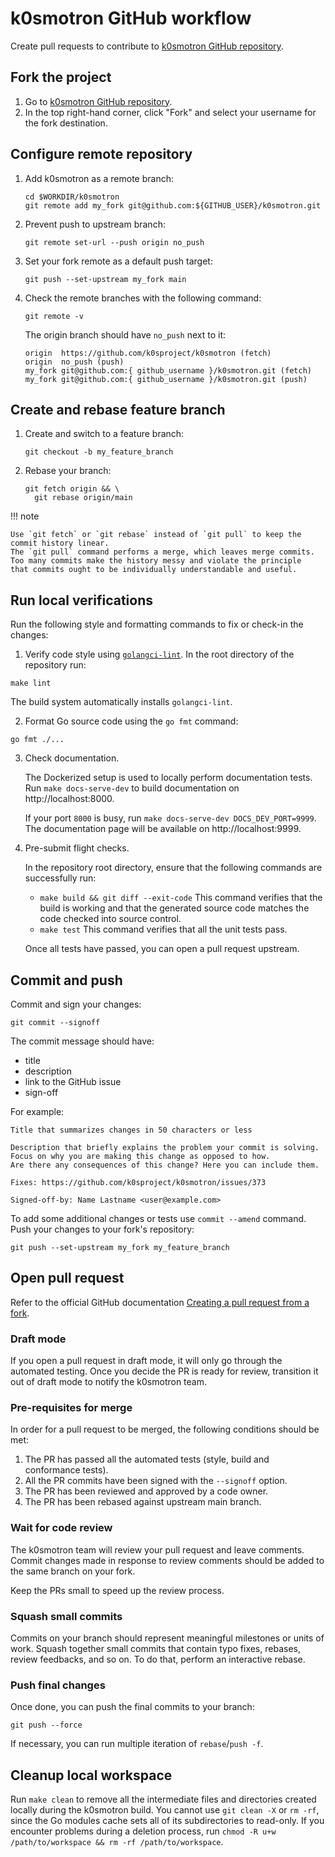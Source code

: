 # k0smotron GitHub workflow

Create pull requests to contribute to [k0smotron GitHub repository](http://github.com/k0sproject/k0smotron).

## Fork the project

1. Go to [k0smotron GitHub repository](http://github.com/k0sproject/k0smotron).
2. In the top right-hand corner, click "Fork" and select your username for the fork destination.

## Configure remote repository

1. Add k0smotron as a remote branch:

    ``` shell
    cd $WORKDIR/k0smotron
    git remote add my_fork git@github.com:${GITHUB_USER}/k0smotron.git
    ```

2. Prevent push to upstream branch:

    ``` shell
    git remote set-url --push origin no_push
    ```

3. Set your fork remote as a default push target:

    ``` shell
    git push --set-upstream my_fork main
    ```

4. Check the remote branches with the following command:

    ```shell
    git remote -v
    ```
    The origin branch should have `no_push` next to it:

    ```shell
    origin  https://github.com/k0sproject/k0smotron (fetch)
    origin  no_push (push)
    my_fork git@github.com:{ github_username }/k0smotron.git (fetch)
    my_fork git@github.com:{ github_username }/k0smotron.git (push)
    ```

## Create and rebase feature branch

1. Create and switch to a feature branch:

   ```shell
   git checkout -b my_feature_branch
   ```

2. Rebase your branch:

   ```shell
   git fetch origin && \
     git rebase origin/main
   ```

!!! note

    Use `git fetch` or `git rebase` instead of `git pull` to keep the commit history linear.
    The `git pull` command performs a merge, which leaves merge commits.
    Too many commits make the history messy and violate the principle
    that commits ought to be individually understandable and useful.

## Run local verifications

Run the following style and formatting commands to fix or check-in the changes:

1. Verify code style using [`golangci-lint`](https://golangci-lint.run/). In the root directory of the repository run:
```shell
make lint
```
The build system automatically installs `golangci-lint`.

2. Format Go source code using the `go fmt` command:
```shell
go fmt ./...
```

3. Check documentation.

   The Dockerized setup is used to locally perform documentation tests.
   Run `make docs-serve-dev` to build documentation on http://localhost:8000.

   If your port `8000` is busy, run `make docs-serve-dev DOCS_DEV_PORT=9999`.
   The documentation page will be available on http://localhost:9999.

4. Pre-submit flight checks.

   In the repository root directory, ensure that the following commands are successfully run:

    * `make build && git diff --exit-code`
      This command verifies that the build is working
      and that the generated source code matches the code checked into source control.
    * `make test`
      This command verifies that all the unit tests pass.

   Once all tests have passed, you can open a pull request upstream.

## Commit and push

Commit and sign your changes:

```shell
git commit --signoff
```

The commit message should have:

- title
- description
- link to the GitHub issue
- sign-off

For example:

```text
Title that summarizes changes in 50 characters or less

Description that briefly explains the problem your commit is solving.
Focus on why you are making this change as opposed to how.
Are there any consequences of this change? Here you can include them.

Fixes: https://github.com/k0sproject/k0smotron/issues/373

Signed-off-by: Name Lastname <user@example.com>
```

To add some additional changes or tests use `commit --amend` command.
Push your changes to your fork's repository:

```shell
git push --set-upstream my_fork my_feature_branch
```

## Open pull request

Refer to the official GitHub documentation [Creating a pull request from a fork](https://docs.github.com/en/pull-requests/collaborating-with-pull-requests/proposing-changes-to-your-work-with-pull-requests/creating-a-pull-request-from-a-fork).

### Draft mode

If you open a pull request in draft mode, it will only go through the automated testing.
Once you decide the PR is ready for review, transition it out of draft mode to notify the k0smotron team.

### Pre-requisites for merge

In order for a pull request to be merged, the following conditions should be met:

1. The PR has passed all the automated tests (style, build and conformance tests).
1. All the PR commits have been signed with the `--signoff` option.
1. The PR has been reviewed and approved by a code owner.
1. The PR has been rebased against upstream main branch.

### Wait for code review

The k0smotron team will review your pull request and leave comments.
Commit changes made in response to review comments should be added to the same branch on your fork.

Keep the PRs small to speed up the review process.

### Squash small commits

Commits on your branch should represent meaningful milestones or units of work.
Squash together small commits that contain typo fixes, rebases, review feedbacks,
and so on.
To do that, perform an interactive rebase.

### Push final changes

Once done, you can push the final commits to your branch:

```shell
git push --force
```

If necessary, you can run multiple iteration of `rebase`/`push -f`.

## Cleanup local workspace

Run `make clean` to remove all the intermediate files and directories created
locally during the k0smotron build.
You cannot use `git clean -X` or `rm -rf`, since the Go modules
cache sets all of its subdirectories to read-only.
If you encounter problems during a deletion process,
run `chmod -R u+w /path/to/workspace && rm -rf /path/to/workspace`.
